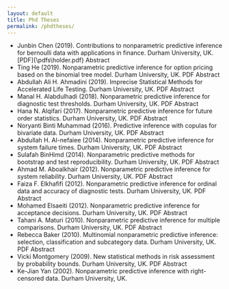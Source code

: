 ```yaml
---
layout: default
title: Phd Theses
permalink: /phdtheses/
---
```


- Junbin Chen (2019). Contributions to nonparametric predictive inference for bernoulli data with applications in finance. Durham University, UK.
[PDF]{\pdfs\holder.pdf} Abstract 
- Ting He (2019). Nonparametric predictive inference for option pricing based on the binomial tree model. Durham University, UK.
PDF Abstract 
- Abdullah Ali H. Ahmadini (2019). Imprecise Statistical Methods for Accelerated Life Testing. Durham University, UK.
PDF Abstract 
- Manal H. Alabdulhadi (2018). Nonparametric predictive inference for diagnostic test thresholds. Durham University, UK.
PDF Abstract 
- Hana N. Alqifari (2017). Nonparametric predictive inference for future order statistics. Durham University, UK.
PDF Abstract 
- Noryanti Binti Muhammad (2016). Predictive inference with copulas for bivariate data. Durham University, UK.
PDF Abstract 
- Abdullah H. Al-nefaiee (2014). Nonparametric predictive inference for system failure times. Durham University, UK.
PDF Abstract 
- Sulafah BinHimd (2014). Nonparametric predictive methods for bootstrap and test reproducibility. Durham University, UK.
PDF Abstract 
- Ahmad M. Aboalkhair (2012). Nonparametric predictive inference for system reliability. Durham University, UK.
PDF Abstract 
- Faiza F. Elkhafifi (2012). Nonparametric predictive inference for ordinal data and accuracy of diagnostic tests. Durham University, UK.
PDF Abstract 
- Mohamed Elsaeiti (2012). Nonparametric predictive inference for acceptance decisions. Durham University, UK.
PDF Abstract 
- Tahani A. Maturi (2010). Nonparametric predictive inference for multiple comparisons. Durham University, UK.
PDF Abstract 
- Rebecca Baker (2010). Multinomial nonparametric predictive inference: selection, classification and subcategory data. Durham University, UK.
PDF Abstract 
- Vicki Montgomery (2009). New statistical methods in risk assessment by probability bounds. Durham University, UK.
PDF Abstract 
- Ke-Jian Yan (2002). Nonparametric predictive inference with right-censored data. Durham University, UK.
